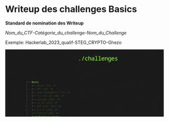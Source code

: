 # Writeup des challenges Basics

**Standard de nomination des Writeup**

_Nom_du_CTF-Catégorie_du_challenge-Nom_du_Challenge_

Exemple: Hackerlab_2023_qualif-STEG_CRYPTO-Ghezo

<img src='img/basics.png'>
